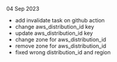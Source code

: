 04 Sep 2023

- add invalidate task on github action
- change aws_distribution_id key
- update aws_distribution_id key
- change zone for aws_distribution_id
- remove zone for aws_distribution_id
- fixed wrong distribution_id and region
